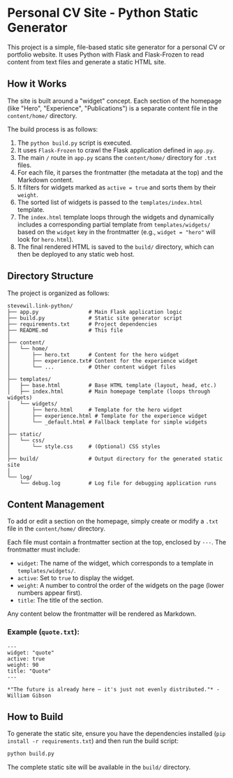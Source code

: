 # Personal CV Site - Python Static Generator

This project is a simple, file-based static site generator for a personal CV or portfolio website. It uses Python with Flask and Flask-Frozen to read content from text files and generate a static HTML site.

## How it Works

The site is built around a "widget" concept. Each section of the homepage (like "Hero", "Experience", "Publications") is a separate content file in the `content/home/` directory.

The build process is as follows:

1.  The `python build.py` script is executed.
2.  It uses `Flask-Frozen` to crawl the Flask application defined in `app.py`.
3.  The main `/` route in `app.py` scans the `content/home/` directory for `.txt` files.
4.  For each file, it parses the frontmatter (the metadata at the top) and the Markdown content.
5.  It filters for widgets marked as `active = true` and sorts them by their `weight`.
6.  The sorted list of widgets is passed to the `templates/index.html` template.
7.  The `index.html` template loops through the widgets and dynamically includes a corresponding partial template from `templates/widgets/` based on the `widget` key in the frontmatter (e.g., `widget = "hero"` will look for `hero.html`).
8.  The final rendered HTML is saved to the `build/` directory, which can then be deployed to any static web host.

## Directory Structure

The project is organized as follows:

```
stevewil.link-python/
├── app.py                # Main Flask application logic
├── build.py              # Static site generator script
├── requirements.txt      # Project dependencies
├── README.md             # This file
│
├── content/
│   └── home/
│       ├── hero.txt      # Content for the hero widget
│       ├── experience.txt# Content for the experience widget
│       └── ...           # Other content widget files
│
├── templates/
│   ├── base.html         # Base HTML template (layout, head, etc.)
│   ├── index.html        # Main homepage template (loops through widgets)
│   └── widgets/
│       ├── hero.html     # Template for the hero widget
│       ├── experience.html # Template for the experience widget
│       └── _default.html # Fallback template for simple widgets
│
├── static/
│   └── css/
│       └── style.css     # (Optional) CSS styles
│
├── build/                # Output directory for the generated static site
│
└── log/
    └── debug.log         # Log file for debugging application runs
```

## Content Management

To add or edit a section on the homepage, simply create or modify a `.txt` file in the `content/home/` directory.

Each file must contain a frontmatter section at the top, enclosed by `---`. The frontmatter must include:

- `widget`: The name of the widget, which corresponds to a template in `templates/widgets/`.
- `active`: Set to `true` to display the widget.
- `weight`: A number to control the order of the widgets on the page (lower numbers appear first).
- `title`: The title of the section.

Any content below the frontmatter will be rendered as Markdown.

### Example (`quote.txt`):

```text
---
widget: "quote"
active: true
weight: 90
title: "Quote"
---

*"The future is already here – it's just not evenly distributed."* - William Gibson
```

## How to Build

To generate the static site, ensure you have the dependencies installed (`pip install -r requirements.txt`) and then run the build script:

```bash
python build.py
```

The complete static site will be available in the `build/` directory.